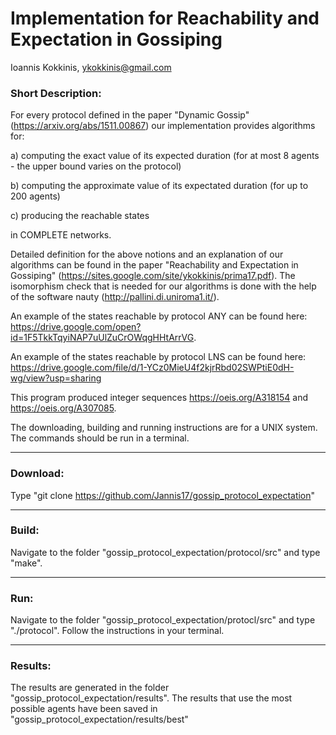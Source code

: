 # Implementation for Reachability and Expectation in Gossiping

Ioannis Kokkinis, ykokkinis@gmail.com

### Short Description:

For every protocol defined in the paper
"Dynamic Gossip" (https://arxiv.org/abs/1511.00867)
our implementation provides algorithms for:

a) computing the exact value of its expected duration
(for at most 8 agents - the upper bound varies on the protocol)

b) computing the approximate value of its expectated duration
(for up to 200 agents)

c) producing the reachable states

in COMPLETE networks.

Detailed definition for the above notions and an explanation
of our algorithms can be found in the paper
"Reachability and Expectation in Gossiping"
(https://sites.google.com/site/ykokkinis/prima17.pdf).
The isomorphism check that is needed for our algorithms is done with
the help of the software nauty (http://pallini.di.uniroma1.it/).

An example of the states reachable by protocol ANY can be found here:
https://drive.google.com/open?id=1F5TkkTqyiNAP7uUlZuCrOWqgHHtArrVG.

An example of the states reachable by protocol LNS can be found here:
https://drive.google.com/file/d/1-YCz0MieU4f2kjrRbd02SWPtiE0dH-wg/view?usp=sharing


This program produced integer sequences https://oeis.org/A318154 and https://oeis.org/A307085.

The downloading, building and running instructions are for a
UNIX system. The commands should be run in a terminal.

---

### Download:
Type
"git clone https://github.com/Jannis17/gossip_protocol_expectation"

---

### Build:


Navigate to the folder "gossip_protocol_expectation/protocol/src"
and type "make".

---

### Run:

Navigate to the folder "gossip_protocol_expectation/protocl/src"
and type "./protocol". Follow the instructions in your terminal.

---

### Results:

The results are generated in the folder
"gossip_protocol_expectation/results". The results that use the most
possible agents have been saved in
"gossip_protocol_expectation/results/best"

